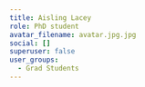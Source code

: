 ```yaml
---
title: Aisling Lacey
role: PhD student
avatar_filename: avatar.jpg.jpg
social: []
superuser: false
user_groups:
  - Grad Students
---
```


